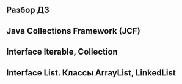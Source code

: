 ## Разбор ДЗ
## Java Collections Framework (JCF)
## Interface Iterable, Collection
## Interface List. Классы ArrayList, LinkedList



